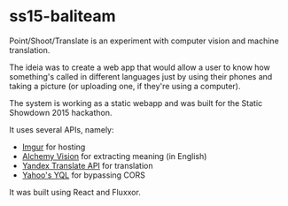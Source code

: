 # ss15-baliteam
Point/Shoot/Translate is an experiment with computer vision and machine translation.

The ideia was to create a web app that would allow a user to know how something's called in different languages just by using their phones and taking a picture (or uploading one, if they're using a computer).

The system is working as a static webapp and was built for the Static Showdown 2015 hackathon.

It uses several APIs, namely:
 - [Imgur](https://api.imgur.com/) for hosting
 - [Alchemy Vision](http://www.alchemyapi.com/products/alchemyvision/) for extracting meaning (in English)
 - [Yandex Translate API](https://api.yandex.com/translate/) for translation
 - [Yahoo's YQL](https://developer.yahoo.com/yql/) for bypassing CORS

It was built using React and Fluxxor.